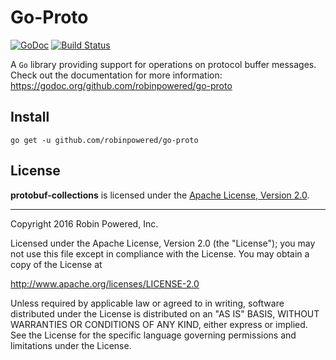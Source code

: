 # Go-Proto

[![GoDoc](https://godoc.org/github.com/robinpowered/go-proto?status.svg)](https://godoc.org/github.com/robinpowered/go-proto)
[![Build Status](https://travis-ci.org/robinpowered/go-proto.svg?branch=master)](https://travis-ci.org/robinpowered/go-proto)

A `Go` library providing support for operations on protocol buffer messages. Check out the documentation for more
information: https://godoc.org/github.com/robinpowered/go-proto

## Install
`go get -u github.com/robinpowered/go-proto`

## License

**protobuf-collections** is licensed under the [Apache License, Version 2.0][license-file].

--------------------------------------------------------------------------------

Copyright 2016 Robin Powered, Inc.

Licensed under the Apache License, Version 2.0 (the "License");
you may not use this file except in compliance with the License.
You may obtain a copy of the License at

http://www.apache.org/licenses/LICENSE-2.0

Unless required by applicable law or agreed to in writing, software
distributed under the License is distributed on an "AS IS" BASIS,
WITHOUT WARRANTIES OR CONDITIONS OF ANY KIND, either express or implied.
See the License for the specific language governing permissions and
limitations under the License.




[license-file]: LICENSE
